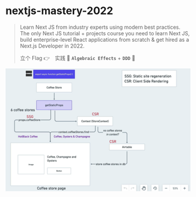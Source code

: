 # nextjs-mastery-2022

> Learn Next JS from industry experts using modern best practices. The only Next JS tutorial + projects course you need to learn Next JS, build enterprise-level React applications from scratch & get hired as a Next.js Developer in 2022.
>
> 立个 Flag 👉　实践 💓 **`Algebraic Effects`** + **`DDD`** 💝

![001](images/001.png)
